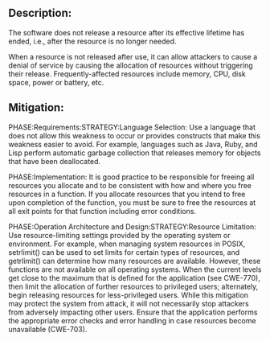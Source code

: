 ## Description:

The software does not release a resource after its effective lifetime has ended, i.e., after the resource is no longer needed.

When a resource is not released after use, it can allow attackers to cause a denial of service by causing the allocation of resources without triggering their release. Frequently-affected resources include memory, CPU, disk space, power or battery, etc.

## Mitigation:


PHASE:Requirements:STRATEGY:Language Selection:
Use a language that does not allow this weakness to occur or provides constructs that make this weakness easier to avoid. For example, languages such as Java, Ruby, and Lisp perform automatic garbage collection that releases memory for objects that have been deallocated.

PHASE:Implementation:
It is good practice to be responsible for freeing all resources you allocate and to be consistent with how and where you free resources in a function. If you allocate resources that you intend to free upon completion of the function, you must be sure to free the resources at all exit points for that function including error conditions.

PHASE:Operation Architecture and Design:STRATEGY:Resource Limitation:
Use resource-limiting settings provided by the operating system or environment. For example, when managing system resources in POSIX, setrlimit() can be used to set limits for certain types of resources, and getrlimit() can determine how many resources are available. However, these functions are not available on all operating systems. When the current levels get close to the maximum that is defined for the application (see CWE-770), then limit the allocation of further resources to privileged users; alternately, begin releasing resources for less-privileged users. While this mitigation may protect the system from attack, it will not necessarily stop attackers from adversely impacting other users. Ensure that the application performs the appropriate error checks and error handling in case resources become unavailable (CWE-703).

